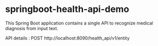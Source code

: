# springboot-health-api-demo

This Spring Boot application contains a single API to recognize medical diagnosis from input text.

API details : 
POST http://localhost:8090/health_api/v1/entity

